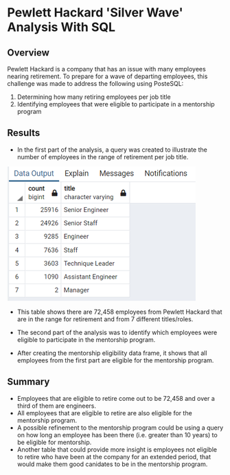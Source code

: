 # Pewlett Hackard 'Silver Wave' Analysis With SQL

## Overview

Pewlett Hackard is a company that has an issue with many employees nearing retirement. To prepare for a wave of departing employees, this challenge was made to address the following using PosteSQL:

1) Determining how many retiring employees per job title</br>
2) Identifying employees that were eligible to participate in a mentorship program</br>

## Results

- In the first part of the analysis, a query was created to illustrate the number of employees in the range of retirement per job title.</br>

![retiring_titles.png](https://github.com/Paul-Lecander/Pewlett-Hackard-Analysis/blob/main/retiring_titles.png.png)</br>

- This table shows there are 72,458 employees from Pewlett Hackard that are in the range for retirement and from 7 different titles/roles.

- The second part of the analysis was to identify which employees were eligible to participate in the mentorship program. 
- After creating the mentorship eligibility data frame, it shows that all employees from the first part are eligible for the mentorship program.

## Summary

- Employees that are eligible to retire come out to be 72,458 and over a third of them are engineers. 
- All employees that are eligible to retire are also eligible for the mentorship program.
- A possible refinement to the mentorship program could be using a query on how long an employee has been there (i.e. greater than 10 years) to be eligible for mentorship.
- Another table that could provide more insight is employees not eligible to retire who have been at the company for an extended period, that would make them good canidates to be in the mentorship program.

